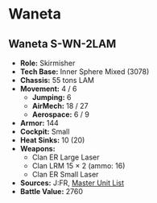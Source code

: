 # Waneta
## Waneta S-WN-2LAM
- **Role:** Skirmisher
- **Tech Base:** Inner Sphere Mixed (3078)
- **Chassis:** 55 tons LAM
- **Movement:** 4 / 6
  - **Jumping:** 6
  - **AirMech:** 18 / 27
  - **Aerospace:** 6 / 9
- **Armor:** 144
- **Cockpit:** Small
- **Heat Sinks:** 10 (20)
- **Weapons:**
  - Clan ER Large Laser
  - Clan LRM 15 × 2 (ammo: 16)
  - Clan ER Small Laser
- **Sources:** J:FR, [Master Unit List](http://masterunitlist.info/Unit/Details/5380/waneta-s-wn-2lam)
- **Battle Value:** 2760

